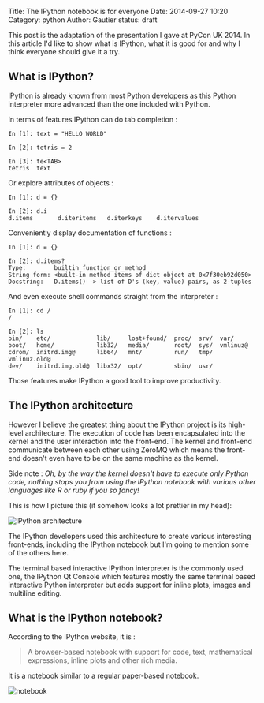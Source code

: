 Title: The IPython notebook is for everyone
Date: 2014-09-27 10:20
Category: python
Author: Gautier
status: draft

This post is the adaptation of the presentation I gave at PyCon UK 2014.
In this article I'd like to show what is IPython, what it is good for and why I
think everyone should give it a try.

What is IPython?
----------------

IPython is already known from most Python developers as this Python interpreter
more advanced than the one included with Python.

In terms of features IPython can do tab completion :

    In [1]: text = "HELLO WORLD"

    In [2]: tetris = 2

    In [3]: te<TAB>
    tetris  text    

Or explore attributes of objects :

    In [1]: d = {}
    
    In [2]: d.i
    d.items       d.iteritems   d.iterkeys    d.itervalues  

Conveniently display documentation of functions :

    In [1]: d = {}
     
    In [2]: d.items?
    Type:        builtin_function_or_method
    String form: <built-in method items of dict object at 0x7f30eb92d050>
    Docstring:   D.items() -> list of D's (key, value) pairs, as 2-tuples

And even execute shell commands straight from the interpreter :

    In [1]: cd /
    /

    In [2]: ls
    bin/    etc/             lib/     lost+found/  proc/  srv/  var/
    boot/   home/            lib32/   media/       root/  sys/  vmlinuz@
    cdrom/  initrd.img@      lib64/   mnt/         run/   tmp/  vmlinuz.old@
    dev/    initrd.img.old@  libx32/  opt/         sbin/  usr/


Those features make IPython a good tool to improve productivity.

The IPython architecture
------------------------

However I believe the greatest thing about the IPython project is its
high-level architecture.
The execution of code has been encapsulated into the kernel and the user
interaction into the front-end. The kernel and front-end communicate between
each other using ZeroMQ which means the front-end doesn't even have to be on
the same machine as the kernel.

Side note : *Oh, by the way the kernel doesn't have to execute only Python
code, nothing stops you from using the IPython notebook with various other
languages like R or ruby if you so fancy!*

This is how I picture this (it somehow looks a lot prettier in my head):

![IPython architecture]({filename}/images/kernel.png)

The IPython developers used this architecture to create various interesting
front-ends, including the IPython notebook but I'm going to mention some of the
others here.

The terminal based interactive IPython interpreter is the commonly used one,
the IPython Qt Console which features mostly the same terminal based
interactive Python interpreter but adds support for inline plots, images and
multiline editing.

What is the IPython notebook?
-----------------------------

According to the IPython website, it is :

> A browser-based notebook with support for code, text, mathematical
> expressions, inline plots and other rich media.

It is a notebook similar to a regular paper-based notebook.

![notebook]({filename}/images/notebook.jpg)

